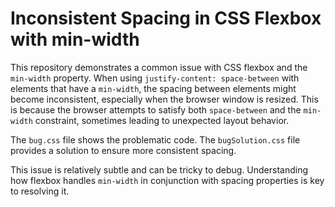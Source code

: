 # Inconsistent Spacing in CSS Flexbox with min-width

This repository demonstrates a common issue with CSS flexbox and the `min-width` property.  When using `justify-content: space-between` with elements that have a `min-width`, the spacing between elements might become inconsistent, especially when the browser window is resized.  This is because the browser attempts to satisfy both `space-between` and the `min-width` constraint, sometimes leading to unexpected layout behavior.

The `bug.css` file shows the problematic code.  The `bugSolution.css` file provides a solution to ensure more consistent spacing.

This issue is relatively subtle and can be tricky to debug.  Understanding how flexbox handles `min-width` in conjunction with spacing properties is key to resolving it.